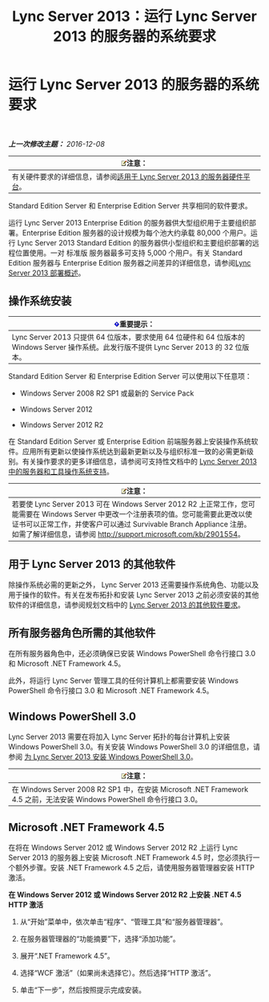 ﻿---
title: Lync Server 2013：运行 Lync Server 2013 的服务器的系统要求
TOCTitle: 运行 Lync Server 2013 的服务器的系统要求
ms:assetid: 781d487d-5958-416a-becb-904d9af3cc0a
ms:mtpsurl: https://technet.microsoft.com/zh-cn/library/Gg398588(v=OCS.15)
ms:contentKeyID: 49313318
ms.date: 07/21/2017
mtps_version: v=OCS.15
ms.translationtype: HT
---

# 运行 Lync Server 2013 的服务器的系统要求

 

_**上一次修改主题：** 2016-12-08_

<table>
<thead>
<tr class="header">
<th><img src="images/Dn783119.note(OCS.15).gif" title="note" alt="note" />注意：</th>
</tr>
</thead>
<tbody>
<tr class="odd">
<td>有关硬件要求的详细信息，请参阅<a href="lync-server-2013-server-hardware-platforms.md">适用于 Lync Server 2013 的服务器硬件平台</a>。</td>
</tr>
</tbody>
</table>


Standard Edition Server 和 Enterprise Edition Server 共享相同的软件要求。

运行 Lync Server 2013 Enterprise Edition 的服务器供大型组织用于主要组织部署。Enterprise Edition 服务器的设计规模为每个池大约承载 80,000 个用户。运行 Lync Server 2013 Standard Edition 的服务器供小型组织和主要组织部署的远程位置使用。一对 标准版 服务器最多可支持 5,000 个用户。有关 Standard Edition 服务器与 Enterprise Edition 服务器之间差异的详细信息，请参阅[Lync Server 2013 部署概述](lync-server-2013-deployment-overview.md)。

## 操作系统安装

<table>
<thead>
<tr class="header">
<th><img src="images/Gg398794.important(OCS.15).gif" title="important" alt="important" />重要提示：</th>
</tr>
</thead>
<tbody>
<tr class="odd">
<td>Lync Server 2013 只提供 64 位版本，要求使用 64 位硬件和 64 位版本的 Windows Server 操作系统。此发行版不提供 Lync Server 2013 的 32 位版本。</td>
</tr>
</tbody>
</table>


Standard Edition Server 和 Enterprise Edition Server 可以使用以下任意项：

  - Windows Server 2008 R2 SP1 或最新的 Service Pack

  - Windows Server 2012

  - Windows Server 2012 R2

在 Standard Edition Server 或 Enterprise Edition 前端服务器上安装操作系统软件。应用所有更新以使操作系统达到最新更新以及与组织标准一致的必需更新级别。有关操作要求的更多详细信息，请参阅可支持性文档中的 [Lync Server 2013 中的服务器和工具操作系统支持](lync-server-2013-server-and-tools-operating-system-support.md)。

<table>
<thead>
<tr class="header">
<th><img src="images/Dn783119.note(OCS.15).gif" title="note" alt="note" />注意：</th>
</tr>
</thead>
<tbody>
<tr class="odd">
<td>若要使 Lync Server 2013 可在 Windows Server 2012 R2 上正常工作，您可能需要在 Windows Server 中更改一个注册表项的值。您可能需要此更改以使证书可以正常工作，并使客户可以通过 Survivable Branch Appliance 注册。如需了解详细信息，请参阅 <a href="http://support.microsoft.com/kb/2901554" class="uri">http://support.microsoft.com/kb/2901554</a>。</td>
</tr>
</tbody>
</table>


## 用于 Lync Server 2013 的其他软件

除操作系统必需的更新之外， Lync Server 2013 还需要操作系统角色、功能以及用于操作的软件。有关在发布拓扑和安装 Lync Server 2013 之前必须安装的其他软件的详细信息，请参阅规划文档中的 [Lync Server 2013 的其他软件要求](lync-server-2013-additional-software-requirements.md)。

## 所有服务器角色所需的其他软件

在所有服务器角色中，还必须确保已安装 Windows PowerShell 命令行接口 3.0 和 Microsoft .NET Framework 4.5。

此外，将运行 Lync Server 管理工具的任何计算机上都需要安装 Windows PowerShell 命令行接口 3.0 和 Microsoft .NET Framework 4.5。

## Windows PowerShell 3.0

Lync Server 2013 需要在将加入 Lync Server 拓扑的每台计算机上安装 Windows PowerShell 3.0。有关安装 Windows PowerShell 3.0 的详细信息，请参阅 [为 Lync Server 2013 安装 Windows PowerShell 3.0](lync-server-2013-installing-windows-powershell-3-0.md)。

<table>
<thead>
<tr class="header">
<th><img src="images/Dn783119.note(OCS.15).gif" title="note" alt="note" />注意：</th>
</tr>
</thead>
<tbody>
<tr class="odd">
<td>在 Windows Server 2008 R2 SP1 中，在安装 Microsoft .NET Framework 4.5 之前，无法安装 Windows PowerShell 命令行接口 3.0。</td>
</tr>
</tbody>
</table>


## Microsoft .NET Framework 4.5

在将在 Windows Server 2012 或 Windows Server 2012 R2 上运行 Lync Server 2013 的服务器上安装 Microsoft .NET Framework 4.5 时，您必须执行一个额外步骤。安装 .NET Framework 4.5 之后，请使用服务器管理器安装 HTTP 激活。

**在 Windows Server 2012 或 Windows Server 2012 R2 上安装 .NET 4.5 HTTP 激活**

1.  从“开始”菜单中，依次单击“程序”、“管理工具”和“服务器管理器”。

2.  在服务器管理器的“功能摘要”下，选择“添加功能”。

3.  展开“.NET Framework 4.5”。

4.  选择“WCF 激活”（如果尚未选择它）。然后选择“HTTP 激活”。

5.  单击“下一步”，然后按照提示完成安装。

